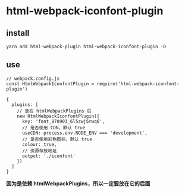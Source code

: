 # html-webpack-iconfont-plugin

## install

```
yarn add html-webpack-plugin html-webpack-iconfont-plugin -D
```

## use

```
// webpack.config.js
const HtmlWebpackIconfontPlugin = require('html-webpack-iconfont-plugin')

{
  plugins: [
    // 放在 htmlWebpackPlugins 后
    new HtmlWebpackIconfontPlugin({
      key: 'font_870903_6l5zwj5rwq6',
      // 是否使用 CDN，默认 true
      useCDN: process.env.NODE_ENV === 'development',
      // 是否使用彩色图标，默认 true
      colour: true,
      // 资源存放地址
      output: './iconfont'
    })
  ]
}
```

**因为是依赖 htmlWebpackPlugins，所以一定要放在它的后面**